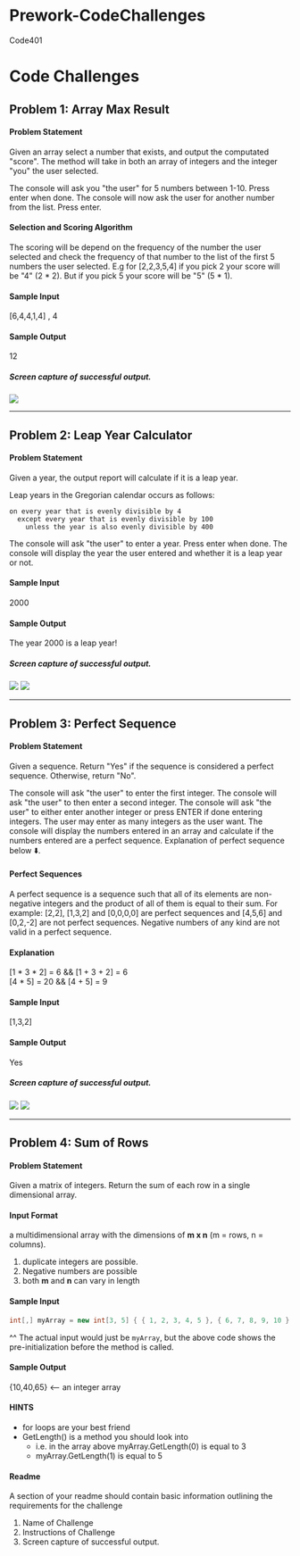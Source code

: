 # Prework-CodeChallenges
Code401

# Code Challenges 
<!-- For each of the challenges below, create a new method in a single Console application. All of your code should live in the `Program.cs`
file. Utilize the `Main()` method to call each challenge method, you may create additional external methods as appropriate.  -->

## Problem 1: Array Max Result

#### Problem Statement
Given an array select a number that exists, and output the computated "score". The method will take in both an array of integers and the integer "you" the user selected.

The console will ask you "the user" for 5 numbers between 1-10.  Press enter when done.
The console will now ask the user for another number from the list.  Press enter.

#### Selection and Scoring Algorithm
The scoring will be depend on the frequency of the number the user selected and check the frequency of that number to the list of the first 5 numbers the user selected. 
E.g for [2,2,3,5,4] if you pick 2 your score will be "4" (2 * 2).  But if you pick 5 your score will be "5" (5 * 1).

#### Sample Input
[6,4,4,1,4] , 4

#### Sample Output
12

##### Screen capture of successful output. 
![](ScreenShots/Capture1.PNG?raw=true)


<hr />

## Problem 2: Leap Year Calculator

#### Problem Statement
Given a year, the output report will calculate if it is a leap year.

Leap years in the Gregorian calendar occurs as follows:
```
on every year that is evenly divisible by 4
  except every year that is evenly divisible by 100
    unless the year is also evenly divisible by 400
```

The console will ask "the user" to enter a year.  Press enter when done.
The console will display the year the user entered and whether it is a leap year or not.

#### Sample Input
2000

#### Sample Output
The year 2000 is a leap year!

##### Screen capture of successful output.
<!-- ![](ScreenShots/Capture2.PNG?raw=true) -->
![](ScreenShots/Capture2_1.PNG?raw=true)
![](ScreenShots/Capture2_2.PNG?raw=true)


<hr />

## Problem 3: Perfect Sequence

#### Problem Statement
Given a sequence. Return "Yes" if the sequence is considered a perfect sequence. Otherwise, return "No".

The console will ask "the user" to enter the first integer.
The console will ask "the user" to then enter a second integer.
The console will ask "the user" to either enter another integer or press ENTER if done entering integers.
The user may enter as many integers as the user want.
The console will display the numbers entered in an array and calculate if the numbers entered are a perfect sequence.  Explanation of perfect sequence below :arrow_down:.

#### Perfect Sequences
A perfect sequence is a sequence such that all of its elements are non-negative integers and the product of all of them is equal to their sum. 
For example: [2,2], [1,3,2] and [0,0,0,0] are perfect sequences and [4,5,6] and [0,2,-2] are not perfect sequences. Negative numbers of any kind are not valid in a perfect sequence.
#### Explanation
[1 * 3 * 2] = 6 && [1 + 3 + 2] = 6
<br />[4 * 5] = 20 && [4 + 5] = 9

#### Sample Input
[1,3,2]

#### Sample Output
Yes

##### Screen capture of successful output.
![](ScreenShots/Capture3_1.PNG?raw=true)
![](ScreenShots/Capture3_2.PNG?raw=true)

<hr />

## Problem 4: Sum of Rows

#### Problem Statement
Given a matrix of integers. Return the sum of each row in a single dimensional array. 

#### Input Format
a multidimensional array with the dimensions of **m x n** (m = rows, n = columns).

1. duplicate integers are possible.
2. Negative numbers are possible
3. both **m** and **n** can vary in length

#### Sample Input
```csharp
int[,] myArray = new int[3, 5] { { 1, 2, 3, 4, 5 }, { 6, 7, 8, 9, 10 }, { 11, 12, 13, 14, 15 } };
```

^^ The actual input would just be `myArray`, but the above code shows the pre-initialization before the method is called. 

#### Sample Output

{10,40,65} <-- an integer array

#### HINTS
- for loops are your best friend
- GetLength() is a method you should look into
	- i.e. in the array above myArray.GetLength(0) is equal to 3
	- myArray.GetLength(1) is equal to 5
	

#### Readme
A section of your readme should contain basic information outlining the requirements for the challenge
1. Name of Challenge
2. Instructions of Challenge
3. Screen capture of successful output. 
